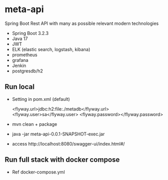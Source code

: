 # meta-api
Spring Boot Rest API with many as possible relevant modern technologies
- Spring Boot 3.2.3
- Java 17
- JWT
- ELK (elastic search, logstash, kibana)
- prometheus
- grafana
- Jenkin
- postgresdb/h2

## Run local
- Setting in pom.xml (default)

    <flyway.url>jdbc:h2:file:./metadb</flyway.url>
    <flyway.user>sa</flyway.user>
    <flyway.password></flyway.password> 
- mvn clean + package
- java -jar meta-api-0.0.1-SNAPSHOT-exec.jar
- access http://localhost:8080/swagger-ui/index.html#/

## Run full stack with docker compose
- Ref docker-compose.yml
